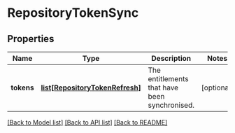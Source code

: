 # RepositoryTokenSync

## Properties
Name | Type | Description | Notes
------------ | ------------- | ------------- | -------------
**tokens** | [**list[RepositoryTokenRefresh]**](RepositoryTokenRefresh.md) | The entitlements that have been synchronised. | [optional] 

[[Back to Model list]](../README.md#documentation-for-models) [[Back to API list]](../README.md#documentation-for-api-endpoints) [[Back to README]](../README.md)


